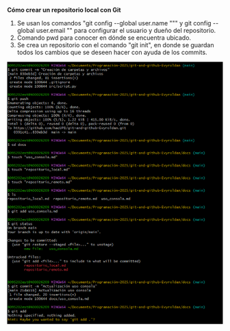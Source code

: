 **Cómo crear un repositorio local con Git**
1. Se usan los comandos "git config --global user.name """ y git config --global user.email "" para configurar el usuario y dueño del repositorio.
2. Comando pwd para conocer en dónde se encuentra ubicado.
3. Se crea un repositorio con el comando "git init", en donde se guardan todos los cambios que se deseen hacer con ayuda de los commits.

![Foto de creación de repositorio](..//images/Captura%20de%20pantalla%202025-07-24%20113446.png)
